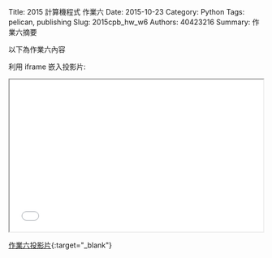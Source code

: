 Title: 2015 計算機程式 作業六
Date: 2015-10-23
Category: Python
Tags: pelican, publishing
Slug: 2015cpb_hw_w6
Authors: 40423216
Summary: 作業六摘要

以下為作業六內容

利用 iframe 嵌入投影片:

<iframe src="40423216_cp_w6_p.html" width="500" height="300"></iframe>

[作業六投影片](40423216_cp_w6_p.html){:target="_blank"}
